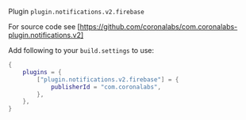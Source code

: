 Plugin `plugin.notifications.v2.firebase`

For source code see [https://github.com/coronalabs/com.coronalabs-plugin.notifications.v2]

Add following to your `build.settings` to use:
```lua
{
    plugins = {
        ["plugin.notifications.v2.firebase"] = {
            publisherId = "com.coronalabs",
        },
    },
}
```
